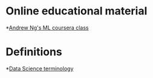 # Online educational material

*[Andrew Ng's ML coursera class](https://www.coursera.org/learn/machine-learning)




# Definitions

*[Data Science terminology](https://ubc-mds.github.io/resources_pages/terminology/)